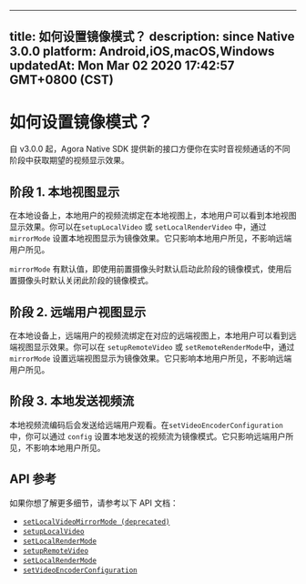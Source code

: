 
---
title: 如何设置镜像模式？
description: since Native 3.0.0
platform: Android,iOS,macOS,Windows
updatedAt: Mon Mar 02 2020 17:42:57 GMT+0800 (CST)
---
# 如何设置镜像模式？
自 v3.0.0 起，Agora Native SDK 提供新的接口方便你在实时音视频通话的不同阶段中获取期望的视频显示效果。

## 阶段 1. 本地视图显示

在本地设备上，本地用户的视频流绑定在本地视图上，本地用户可以看到本地视图显示效果。你可以在`setupLocalVideo` 或 `setLocalRenderVideo` 中，通过 `mirrorMode` 设置本地视图显示为镜像效果。它只影响本地用户所见，不影响远端用户所见。

<div class="alert note"><code>mirrorMode</code> 有默认值，即使用前置摄像头时默认启动此阶段的镜像模式，使用后置摄像头时默认关闭此阶段的镜像模式。</div>

## 阶段 2. 远端用户视图显示

在本地设备上，远端用户的视频流绑定在对应的远端视图上，本地用户可以看到远端视图显示效果。你可以在 `setupRemoteVideo` 或 `setRemoteRenderMode`中，通过 `mirrorMode` 设置远端视图显示为镜像效果。它只影响本地用户所见，不影响远端用户所见。

## 阶段 3. 本地发送视频流

本地视频流编码后会发送给远端用户观看。在`setVideoEncoderConfiguration` 中，你可以通过 `config` 设置本地发送的视频流为镜像模式。它只影响远端用户所见，不影响本地用户所见。

## API 参考
如果你想了解更多细节，请参考以下 API 文档：
* [`setLocalVideoMirrorMode (deprecated)`](https://docs.agora.io/cn/faqs/API%20Reference/cpp/classagora_1_1rtc_1_1_i_rtc_engine.html#a67f08a1ee32d9443a04bb9b293156bde)
* [`setupLocalVideo`](https://docs.agora.io/cn/faqs/API%20Reference/cpp/classagora_1_1rtc_1_1_i_rtc_engine.html#a744003a9c0230684e985e42d14361f28)
* [`setLocalRenderMode`](https://docs.agora.io/cn/faqs/API%20Reference/cpp/classagora_1_1rtc_1_1_i_rtc_engine.html#ac433e6e88da91f87c107012cbaf8bb5c)
* [`setupRemoteVideo`](https://docs.agora.io/cn/faqs/API%20Reference/cpp/classagora_1_1rtc_1_1_i_rtc_engine.html#ac166814787b0a1d8da5f5c632dd7cdcf)
* [`setLocalRenderMode`](https://docs.agora.io/cn/faqs/API%20Reference/cpp/classagora_1_1rtc_1_1_i_rtc_engine.html#ac433e6e88da91f87c107012cbaf8bb5c)
* [`setVideoEncoderConfiguration`](https://docs.agora.io/cn/faqs/API%20Reference/cpp/classagora_1_1rtc_1_1_i_rtc_engine.html#a9bcbdcee0b5c52f96b32baec1922cf2e)
